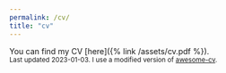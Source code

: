 ```yaml
---
permalink: /cv/
title: "cv"
---
```


You can find my CV [here]({% link /assets/cv.pdf %}).<br><small>Last updated 2023-01-03. I use a modified version of [awesome-cv](https://github.com/posquit0/Awesome-CV).</small>

